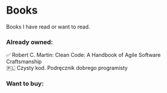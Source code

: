 # Books
Books I have read or want to read.

### Already owned:

:white_check_mark: Robert C. Martin: Clean Code: A Handbook of Agile Software Craftsmanship\
:poland: Czysty kod. Podręcznik dobrego programisty

### Want to buy:

